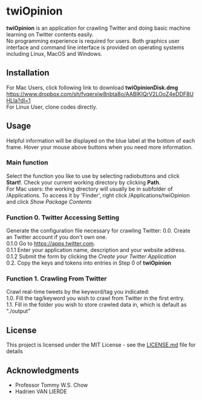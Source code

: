 # twiOpinion
**twiOpinion** is an application for crawling Twitter and doing basic machine learning on Twitter contents easily.  
No programming experience is required for users. Both graphics user interface and command line interface is provided on operating systems including Linux, MacOS and Windows.  

## Installation
For Mac Users, click following link to download **twiOpinionDisk.dmg**  
https://www.dropbox.com/sh/fvqerxiw8nbta8o/AABlKIQrV2LOoZ4eDDF8UHLIa?dl=1  
For Linux User, clone codes directly.  

## Usage
Helpful information will be displayed on the blue label at the bottom of each frame. Hover your mouse above buttons when you need more information.  

### Main function
Select the function you like to use by selecting radiobuttons and click **Start!**. Check your current working directory by clicking **Path**.   
For Mac users: the working directory will usually be in subfolder of /Applications. To access it by 'Finder', right click /Applications/twiOpinion and click *Show Package Contents*   

### Function 0.  Twitter Accessing Setting
Generate the configuration file necessary for crawling Twitter: 
0.0. Create an Twitter account if you don't own one.  
0.1.0 Go to https://apps.twitter.com.  
0.1.1 Enter your application name, description and your website address.  
0.1.2 Submit the form by clicking the *Create your Twitter Application*   
0.2. Copy the keys and tokens into entries in Step 0 of **twiOpinion**  

### Function 1.  Crawling From Twitter
Crawl real-time tweets by the keyword/tag you indicated:  
1.0. Fill the tag/keyword you wish to crawl from Twitter in the first entry.  
1.1. Fill in the folder you wish to store crawled data in, which is default as "./output"  



## License
This project is licensed under the MIT License - see the [LICENSE.md](LICENSE.md) file for details

## Acknowledgments
* Professor Tommy W.S. Chow
* Hadrien VAN LIERDE 

